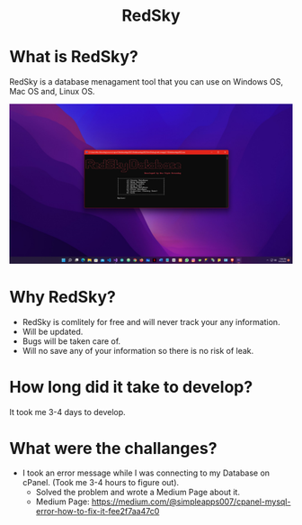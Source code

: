 <h1 align="center">RedSky</h1>

# What is RedSky?
RedSky is a database menagament tool that you can use on Windows OS, Mac OS and, Linux OS.

<img src="Screenshot (419).png">

# Why RedSky?
* RedSky is comlitely for free and will never track your any information. 
* Will be updated.
* Bugs will be taken care of.
* Will no save any of your information so there is no risk of leak.

# How long did it take to develop?
It took me 3-4 days to develop.

# What were the challanges?
* I took an error message while I was connecting to my Database on cPanel. (Took me 3-4 hours to figure out).
  * Solved the problem and wrote a Medium Page about it. 
  * Medium Page: https://medium.com/@simpleapps007/cpanel-mysql-error-how-to-fix-it-fee2f7aa47c0
